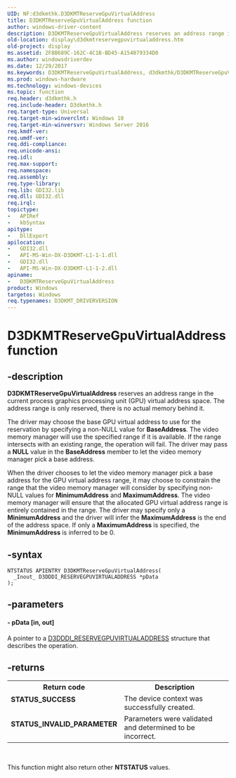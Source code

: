 ```yaml
---
UID: NF:d3dkmthk.D3DKMTReserveGpuVirtualAddress
title: D3DKMTReserveGpuVirtualAddress function
author: windows-driver-content
description: D3DKMTReserveGpuVirtualAddress reserves an address range in the current process graphics processing unit (GPU) virtual address space. The address range is only reserved, there is no actual memory behind it.
old-location: display\d3dkmtreservegpuvirtualaddress.htm
old-project: display
ms.assetid: 2F8B689C-162C-4C1B-BD45-A154079334D0
ms.author: windowsdriverdev
ms.date: 12/29/2017
ms.keywords: D3DKMTReserveGpuVirtualAddress, d3dkmthk/D3DKMTReserveGpuVirtualAddress, D3DKMTReserveGpuVirtualAddress function [Display Devices], display.d3dkmtreservegpuvirtualaddress
ms.prod: windows-hardware
ms.technology: windows-devices
ms.topic: function
req.header: d3dkmthk.h
req.include-header: D3dkmthk.h
req.target-type: Universal
req.target-min-winverclnt: Windows 10
req.target-min-winversvr: Windows Server 2016
req.kmdf-ver: 
req.umdf-ver: 
req.ddi-compliance: 
req.unicode-ansi: 
req.idl: 
req.max-support: 
req.namespace: 
req.assembly: 
req.type-library: 
req.lib: GDI32.lib
req.dll: GDI32.dll
req.irql: 
topictype:
-	APIRef
-	kbSyntax
apitype:
-	DllExport
apilocation:
-	GDI32.dll
-	API-MS-Win-DX-D3DKMT-L1-1-1.dll
-	GDI32.dll
-	API-MS-Win-DX-D3DKMT-L1-1-2.dll
apiname:
-	D3DKMTReserveGpuVirtualAddress
product: Windows
targetos: Windows
req.typenames: D3DKMT_DRIVERVERSION
---
```


# D3DKMTReserveGpuVirtualAddress function


## -description


<b>D3DKMTReserveGpuVirtualAddress</b> reserves an address range in the current process graphics processing unit (GPU) virtual address space. The address range is only reserved, there is no actual memory behind it.


The driver may choose the base GPU virtual address to use for the reservation by specifying a non-NULL value for <b>BaseAddress</b>. The video memory manager will use the specified range if it is available. If the range intersects with an existing range, the operation will fail. The driver may pass a <b>NULL</b> value in the <b>BaseAddress</b> member to let the video memory manager pick a base address.

When the driver chooses to let the video memory manager pick a base address for the GPU virtual address range, it may choose to constrain the range that the video memory manager will consider by specifying non-NULL values for <b>MinimumAddress</b> and <b>MaximumAddress</b>. The video memory manager will ensure that the allocated GPU virtual address range is entirely contained in the range. The driver may specify only a <b>MinimumAddress</b> and the driver will infer the <b>MaximumAddress</b> is the end of the address space. If  only a <b>MaximumAddress</b>  is specified, the <b>MinimumAddress</b> is inferred to be 0.


## -syntax


````
NTSTATUS APIENTRY D3DKMTReserveGpuVirtualAddress(
  _Inout_ D3DDDI_RESERVEGPUVIRTUALADDRESS *pData
);
````


## -parameters





#### - pData [in, out]

A pointer to a <a href="..\d3dukmdt\ns-d3dukmdt-d3dddi_reservegpuvirtualaddress.md">D3DDDI_RESERVEGPUVIRTUALADDRESS</a> structure that describes the operation.


## -returns


<table>
<tr>
<th>Return code</th>
<th>Description</th>
</tr>
<tr>
<td width="40%">
<dl>
<dt><b>STATUS_SUCCESS</b></dt>
</dl>
</td>
<td width="60%">
The device context was successfully created.

</td>
</tr>
<tr>
<td width="40%">
<dl>
<dt><b>STATUS_INVALID_PARAMETER</b></dt>
</dl>
</td>
<td width="60%">
Parameters were validated and determined to be incorrect.

</td>
</tr>
</table> 

This function might also return other <b>NTSTATUS</b> values.


